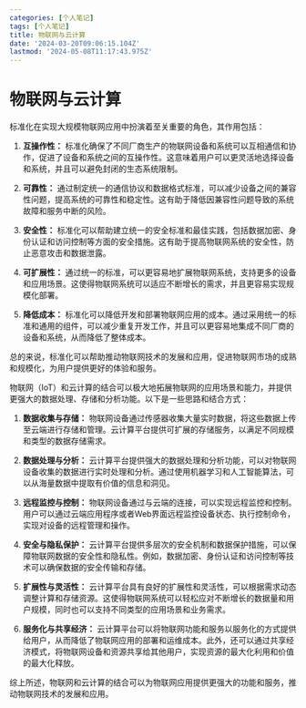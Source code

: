 ```yaml
---
categories: [个人笔记]
tags: [个人笔记]
title: 物联网与云计算
date: '2024-03-20T09:06:15.104Z'
lastmod: '2024-05-08T11:17:43.975Z'
---
```


# 物联网与云计算

标准化在实现大规模物联网应用中扮演着至关重要的角色，其作用包括：

1. **互操作性：** 标准化确保了不同厂商生产的物联网设备和系统可以互相通信和协作，促进了设备和系统之间的互操作性。这意味着用户可以更灵活地选择设备和系统，并且可以避免封闭的生态系统限制。

2. **可靠性：** 通过制定统一的通信协议和数据格式标准，可以减少设备之间的兼容性问题，提高系统的可靠性和稳定性。这有助于降低因兼容性问题导致的系统故障和服务中断的风险。

3. **安全性：** 标准化可以帮助建立统一的安全标准和最佳实践，包括数据加密、身份认证和访问控制等方面的安全措施。这有助于提高物联网系统的安全性，防止恶意攻击和数据泄露。

4. **可扩展性：** 通过统一的标准，可以更容易地扩展物联网系统，支持更多的设备和应用场景。这使得物联网系统可以适应不断增长的需求，并且更容易实现规模化部署。

5. **降低成本：** 标准化可以降低开发和部署物联网应用的成本。通过采用统一的标准和通用的组件，可以减少重复开发工作，并且可以更容易地集成不同厂商的设备和系统，从而降低了整体成本。

总的来说，标准化可以帮助推动物联网技术的发展和应用，促进物联网市场的成熟和规模化，为用户提供更好的体验和服务。

物联网（IoT）和云计算的结合可以极大地拓展物联网的应用场景和能力，并提供更强大的数据处理、存储和分析功能。以下是一些思路和结合方式：

1. **数据收集与存储：** 物联网设备通过传感器收集大量实时数据，将这些数据上传至云端进行存储和管理。云计算平台提供可扩展的存储服务，以满足不同规模和类型的数据存储需求。

2. **数据处理与分析：** 云计算平台提供强大的数据处理和分析功能，可以对物联网设备收集的数据进行实时处理和分析。通过使用机器学习和人工智能算法，可以从海量数据中提取有价值的信息和洞见。

3. **远程监控与控制：** 物联网设备通过与云端的连接，可以实现远程监控和控制。用户可以通过云端应用程序或者Web界面远程监控设备状态、执行控制命令，实现对设备的远程管理和操作。

4. **安全与隐私保护：** 云计算平台提供多层次的安全机制和数据保护措施，可以保障物联网数据的安全性和隐私性。例如，数据加密、身份认证和访问控制等技术可以确保数据的安全传输和存储。

5. **扩展性与灵活性：** 云计算平台具有良好的扩展性和灵活性，可以根据需求动态调整计算和存储资源。这使得物联网系统可以轻松应对不断增长的数据量和用户规模，同时也可以支持不同类型的应用场景和业务需求。

6. **服务化与共享经济：** 云计算平台可以将物联网功能和服务以服务化的方式提供给用户，从而降低了物联网应用的部署和运维成本。此外，还可以通过共享经济模式，将物联网设备和资源共享给其他用户，实现资源的最大化利用和价值的最大化释放。

综上所述，物联网和云计算的结合可以为物联网应用提供更强大的功能和服务，推动物联网技术的发展和应用。
